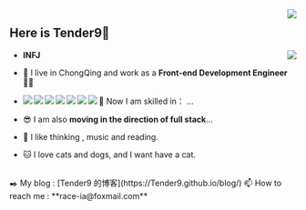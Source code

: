 <!-- @format -->

<img align="right" src="https://count.getloli.com/get/@Tender9?theme=rule34" />

## Here is Tender9👋

  <div>
    <img align="right" src="https://github-readme-stats.vercel.app/api/top-langs/?username=Tender9" />
</div>

-   **INFJ**

-   🔭 I live in ChongQing and work as a **Front-end Development Engineer** 👨‍💻

-   🛶 Now I am skilled in： <img align="left" src="https://img.shields.io/badge/-HTML5-E34F26?style=flat-square&logo=html5&logoColor=white" /><img align="left" src="https://img.shields.io/badge/-CSS3-264ce3?style=flat-square&logo=css3" /><img align="left"  src="https://img.shields.io/badge/-JavaScript-F7DF1E?style=flat-square&logo=javascript&logoColor=black" /><img align="left" src="https://img.shields.io/badge/-Vue-3fb984?style=flat-square&logo=vue" /><img align="left" src="https://img.shields.io/badge/-React-087ea4?style=flat-square&logo=React" /><img align="left" src="https://img.shields.io/badge/-Webpack-blue?style=flat-square&logo=Webpack" /><img align="left" src="https://img.shields.io/badge/-Vite-DCDCDC?style=flat-square&logo=Vite" />...

-   😎 I am also **moving in the direction of full stack**...

-   🤔 I like thinking , music and reading.

-   🐱 I love cats and dogs, and I want have a cat.

<br/>
✒️ My blog : [Tender9 的博客](https://Tender9.github.io/blog/)
📫 How to reach me :  **race-ia@foxmail.com**
